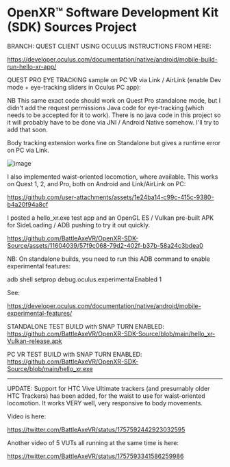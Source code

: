 # OpenXR™ Software Development Kit (SDK) Sources Project

<!--
Copyright (c) 2017-2024, The Khronos Group Inc.

SPDX-License-Identifier: CC-BY-4.0
-->

BRANCH: QUEST CLIENT USING OCULUS INSTRUCTIONS FROM HERE:

https://developer.oculus.com/documentation/native/android/mobile-build-run-hello-xr-app/

QUEST PRO EYE TRACKING sample on PC VR via Link / AirLink (enable Dev mode + eye-tracking sliders in Oculus PC app):


NB This same exact code should work on Quest Pro standalone mode, but I didn't add the request permissions Java code for eye-tracking (which needs to be accepted for it to work). There is no java code in this project so it will probably have to be done via JNI / Android Native somehow. I'll try to add that soon.

Body tracking extension works fine on Standalone but gives a runtime error on PC via Link.


![image](https://user-images.githubusercontent.com/11604039/200270625-e627a78b-5d4e-409f-80da-79bebe81bb63.png)

I also implemented waist-oriented locomotion, where available. This works on Quest 1, 2, and Pro, both on Android and Link/AirLink on PC:



https://github.com/user-attachments/assets/1e24ba14-c99c-415c-9380-b4a20f94a8cf



I posted a hello_xr.exe test app and an OpenGL ES / Vulkan pre-built APK for SideLoading / ADB pushing to try it out quickly.


https://github.com/BattleAxeVR/OpenXR-SDK-Source/assets/11604039/57f9c068-79d2-402f-b37b-58a24c3bdea0

NB: On standalone builds, you need to run this ADB command to enable experimental features:

adb shell setprop debug.oculus.experimentalEnabled 1

See:

https://developer.oculus.com/documentation/native/android/mobile-experimental-features/

STANDALONE TEST BUILD with SNAP TURN ENABLED:
https://github.com/BattleAxeVR/OpenXR-SDK-Source/blob/main/hello_xr-Vulkan-release.apk

PC VR TEST BUILD with SNAP TURN ENABLED:
https://github.com/BattleAxeVR/OpenXR-SDK-Source/blob/main/hello_xr.exe


-----
UPDATE: Support for HTC Vive Ultimate trackers (and presumably older HTC Trackers) has been added, for the waist to use for waist-oriented locomotion. It works VERY well, very 
responsive to body movements.

Video is here:

https://twitter.com/BattleAxeVR/status/1757592442923032595

Another video of 5 VUTs all running at the same time is here:

https://twitter.com/BattleAxeVR/status/1757593341586259986
